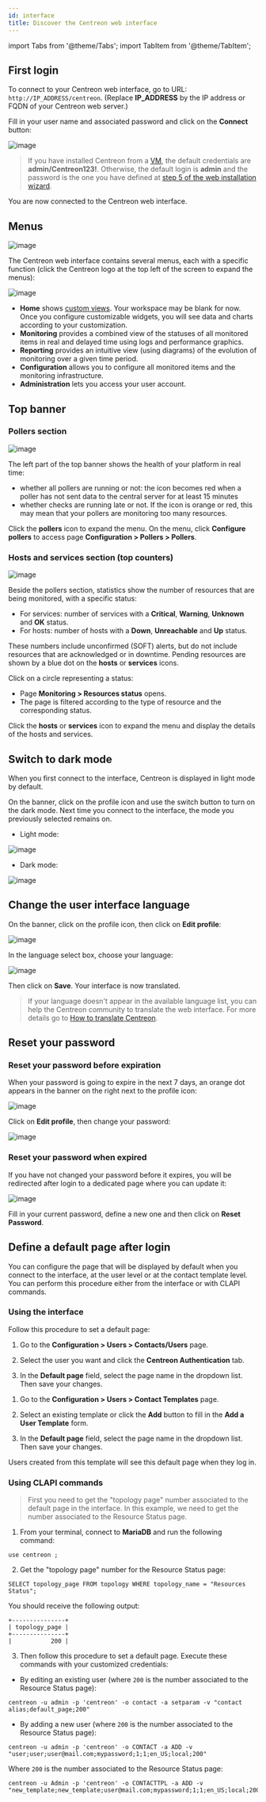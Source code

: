 ```yaml
---
id: interface
title: Discover the Centreon web interface
---
```

import Tabs from '@theme/Tabs';
import TabItem from '@theme/TabItem';

## First login

To connect to your Centreon web interface, go to URL: `http://IP_ADDRESS/centreon`. (Replace **IP_ADDRESS** by the IP address or FQDN of your Centreon web server.)

Fill in your user name and associated password and click on the **Connect** button:

![image](../assets/getting-started/aconnection.png)

>If you have installed Centreon from a [VM](../installation/installation-of-a-central-server/using-virtual-machines.md), the default credentials are **admin/Centreon123!**.
Otherwise, the default login is **admin** and the password is the one you have defined at [step 5 of the web installation wizard](../installation/web-and-post-installation.md#step-5-admin-information).

You are now connected to the Centreon web interface.

## Menus

![image](../assets/getting-started/menus.png)

The Centreon web interface contains several menus, each with a specific function (click the Centreon logo at the top left of the screen to expand the menus):

![image](../assets/getting-started/expand_menu.png)

* **Home** shows [custom views](create-custom-view.md).
  Your workspace may be blank for now. Once you configure customizable widgets, you will see data and charts according
  to your customization.
* **Monitoring** provides a combined view of the statuses of all monitored items in real and delayed time using logs and
  performance graphics.
* **Reporting** provides an intuitive view (using diagrams) of the evolution of monitoring over a given time period.
* **Configuration** allows you to configure all monitored items and the monitoring infrastructure.
* **Administration** lets you access your user account.

## Top banner

### Pollers section

![image](../assets/getting-started/banner_pollers.png)

The left part of the top banner shows the health of your platform in real time:

* whether all pollers are running or not: the icon becomes red when a poller has not sent data to the central server for at least 15 minutes
* whether checks are running late or not. If the icon is orange or red, this may mean that your pollers are monitoring too many resources.

Click the **pollers** icon to expand the menu. On the menu, click **Configure pollers** to access page **Configuration > Pollers > Pollers**.

### Hosts and services section (top counters)

![image](../assets/getting-started/top_counters.png)

Beside the pollers section, statistics show the number of resources that are being monitored, with a specific status:

* For services: number of services with a **Critical**, **Warning**, **Unknown** and **OK** status.
* For hosts: number of hosts with a **Down**, **Unreachable** and **Up** status.

These numbers include unconfirmed (SOFT) alerts, but do not include resources that are acknowledged or in downtime. Pending resources are shown by a blue dot on the **hosts** or **services** icons.

Click on a circle representing a status:

* Page **Monitoring > Resources status** opens.
* The page is filtered according to the type of resource and the corresponding status.

Click the **hosts** or **services** icon to expand the menu and display the details of the hosts and services.

## Switch to dark mode

When you first connect to the interface, Centreon is displayed in light mode by default.

On the banner, click on the profile icon and use the switch button to turn on the dark mode.
Next time you connect to the interface, the mode you previously selected remains on.

- Light mode:

![image](../assets/getting-started/menu_light_mode.png)

- Dark mode:

![image](../assets/getting-started/menu_dark_mode.png)

## Change the user interface language

On the banner, click on the profile icon, then click on **Edit profile**:

![image](../assets/getting-started/menu_edit_profile.png)

In the language select box, choose your language:

![image](../assets/getting-started/change_language.png)

Then click on **Save**. Your interface is now translated.

> If your language doesn't appear in the available language list, you can help the Centreon community to translate
> the web interface. For more details go to  [How to translate Centreon](../developer/developer-translate-centreon.md).

## Reset your password

### Reset your password before expiration

When your password is going to expire in the next 7 days, an orange dot appears in the banner on the right
next to the profile icon:

![image](../assets/administration/password_will_expire.png)

Click on **Edit profile**, then change your password:

![image](../assets/administration/password_expiration.png)

### Reset your password when expired

If you have not changed your password before it expires, you will be redirected after login
to a dedicated page where you can update it:

![image](../assets/administration/password_expired.png)

Fill in your current password, define a new one and then click on **Reset Password**.

## Define a default page after login

You can configure the page that will be displayed by default when you connect to the interface, at the user level or at the contact template level. You can perform this procedure either from the interface or with CLAPI commands.

### Using the interface

Follow this procedure to set a default page:

<Tabs groupId="sync">
<TabItem value="For a user" label="For a user">

  1. Go to the **Configuration > Users > Contacts/Users** page.

  2. Select the user you want and click the **Centreon Authentication** tab.
    
  3. In the **Default page** field, select the page name in the dropdown list. Then save your changes.

</TabItem>
<TabItem value="For a contact template" label="For a contact template">

  1. Go to the **Configuration > Users > Contact Templates** page.

  2. Select an existing template or click the **Add** button to fill in the **Add a User Template** form.
      
  3. In the **Default page** field, select the page name in the dropdown list. Then save your changes.
  
  Users created from this template will see this default page when they log in.
  
</TabItem>
</Tabs>

### Using CLAPI commands

> First you need to get the "topology page" number associated to the default page in the interface. In this example, we need to get the number associated to the Resource Status page.

1. From your terminal, connect to **MariaDB** and run the following command:
  
  ```shell
  use centreon ;
  ```
  
2. Get the "topology page" number for the Resource Status page:
  
  ```shell
  SELECT topology_page FROM topology WHERE topology_name = "Resources Status";
  ```
  
  You should receive the following output:
  
  ```shell
  +---------------+
  | topology_page |
  +---------------+
  |           200 |
  ```
  
3. Then follow this procedure to set a default page. Execute these commands with your customized credentials:

<Tabs groupId="sync">
<TabItem value="For a user" label="For a user">

- By editing an existing user (where `200` is the number associated to the Resource Status page):
  
```shell
centreon -u admin -p 'centreon' -o contact -a setparam -v "contact alias;default_page;200"
```

- By adding a new user (where `200` is the number associated to the Resource Status page):

```shell
centreon -u admin -p 'centreon' -o CONTACT -a ADD -v "user;user;user@mail.com;mypassword;1;1;en_US;local;200"
```

</TabItem>
<TabItem value="For a contact template" label="For a contact template">

Where `200` is the number associated to the Resource Status page:

```shell
centreon -u Admin -p 'centreon' -o CONTACTTPL -a ADD -v "new_template;new_template;user@mail.com;mypassword;1;1;en_US;local;200"
```

</TabItem>
</Tabs>
